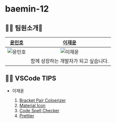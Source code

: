 # baemin-12

## 🧑‍💻 팀원소개

| [윤민호]()  | [이재윤](https://github.com/ag502) | 
| :--------------------------------------------: | :----------------------------------------: | 
|![윤민호]()|![이재윤](https://avatars.githubusercontent.com/u/35404137?v=4)|
|     | 함께 성장하는 개발자가 되고 싶습니다.|

## 🧑‍💻 VSCode TIPS

- 이재윤

    1. [Bracket Pair Coloerizer](https://marketplace.visualstudio.com/items?itemName=CoenraadS.bracket-pair-colorizer)
    2. [Material Icon](https://marketplace.visualstudio.com/items?itemName=PKief.material-icon-theme)
    3. [Code Spell Checker](https://marketplace.visualstudio.com/items?itemName=streetsidesoftware.code-spell-checker)
    4. [Prettier](https://marketplace.visualstudio.com/items?itemName=esbenp.prettier-vscode)
    